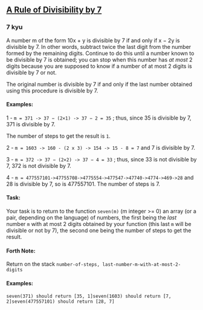 <h2><a href=https://www.codewars.com/kata/55e6f5e58f7817808e00002e/train/javascript target="_blank">A Rule of Divisibility by 7</a></h2><h3>7 kyu</h3><p>A number m of the form 10x + y is divisible by 7 if and only if x − 2y is divisible by 7. In other words, subtract twice the last digit from the number formed by the remaining digits. Continue to do this until a number known to be divisible by 7 is obtained; you can stop when this number has <em>at most</em> 2 digits because you are supposed to know if a number of at most 2 digits is divisible by 7 or not.</p><p>The original number is divisible by 7 if and only if the last number obtained using this procedure is divisible by 7. </p><h4 id="examples">Examples:</h4><p>1 - <code>m = 371 -&gt; 37 − (2×1) -&gt; 37 − 2 = 35</code> ; thus, since 35 is divisible by 7, 371 is divisible by 7. </p><p>The number of steps to get the result is <code>1</code>.</p><p>2 - <code>m = 1603 -&gt; 160 - (2 x 3) -&gt; 154 -&gt; 15 - 8 = 7</code> and 7 is divisible by 7. </p><p>3 - <code>m = 372 -&gt; 37 − (2×2) -&gt; 37 − 4 = 33</code> ; thus, since 33 is not divisible by 7, 372 is not divisible by 7. </p><p>4 - <code>m = 477557101-&gt;47755708-&gt;4775554-&gt;477547-&gt;47740-&gt;4774-&gt;469-&gt;28</code> and 28 is divisible by 7, so is 477557101. The number of steps is 7.</p><h4 id="task">Task:</h4><p>Your task is to return to the function <code>seven(m)</code> (m integer &gt;= 0) an array (or a pair, depending on the language) of numbers, the first being the <em>last</em> number <code>m</code> with at most 2 digits obtained by your function (this last <code>m</code> will be divisible or not by 7), the second one being the number of steps to get the result.</p><h4 id="forth-note">Forth Note:</h4><p>Return on the stack <code>number-of-steps, last-number-m-with-at-most-2-digits </code></p><h4 id="examples-1">Examples:</h4><pre><code>seven(371) should return [35, 1]seven(1603) should return [7, 2]seven(477557101) should return [28, 7]</code></pre>